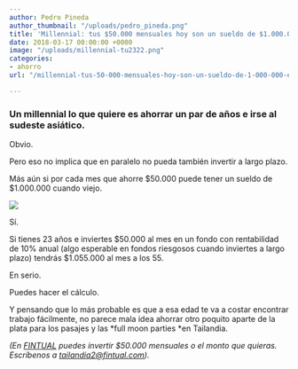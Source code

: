 ```yaml
---
author: Pedro Pineda
author_thumbnail: "/uploads/pedro_pineda.png"
title: 'Millennial: tus $50.000 mensuales hoy son un sueldo de $1.000.000 en el futuro.'
date: 2018-03-17 00:00:00 +0000
image: "/uploads/millennial-tu2322.png"
categories:
- ahorro
url: "/millennial-tus-50-000-mensuales-hoy-son-un-sueldo-de-1-000-000-en-el-futuro-5da205971df6/"

---
```

### Un millennial lo que quiere es ahorrar un par de años e irse al sudeste asiático.

Obvio.

Pero eso no implica que en paralelo no pueda también invertir a largo plazo.

Más aún si por cada mes que ahorre $50.000 puede tener un sueldo de $1.000.000 cuando viejo.

![](/uploads/millennial-tu2322.png)

Sí.

Si tienes 23 años e inviertes $50.000 al mes en un fondo con rentabilidad de 10% anual (algo esperable en fondos riesgosos cuando inviertes a largo plazo) tendrás $1.055.000 al mes a los 55.

En serio.

Puedes hacer el cálculo.

Y pensando que lo más probable es que a esa edad te va a costar encontrar trabajo fácilmente, no parece mala idea ahorrar otro poquito aparte de la plata para los pasajes y las *full moon parties *en Tailandia.

_(En_ [_FINTUAL_](https://fintual.cl/?utm_source=edu.fintual.cl&utm_medium=referral&utm_content=millenial-172) _puedes invertir $50.000 mensuales o el monto que quieras. Escríbenos a tailandia2@fintual.com)._